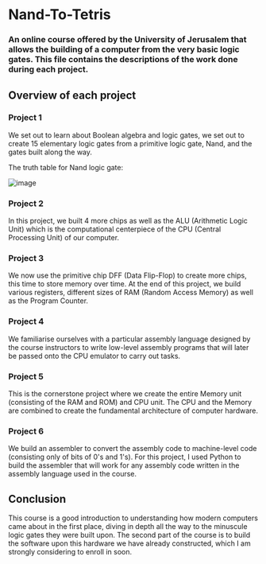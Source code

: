 # Nand-To-Tetris
### An online course offered by the University of Jerusalem that allows the building of a computer from the very basic logic gates. This file contains the descriptions of the work done during each project.

## Overview of each project

### Project 1
We set out to learn about Boolean algebra and logic gates, we set out to create 15 elementary logic gates from a primitive logic gate, Nand, and the gates built along the way.

The truth table for Nand logic gate:

![image](https://github.com/purplelord2003/Nand-To-Tetris/assets/71455881/a0e2cf3e-68bf-4caa-aca3-9f516f98d624)

### Project 2
In this project, we built 4 more chips as well as the ALU (Arithmetic Logic Unit) which is the computational centerpiece of the CPU (Central Processing Unit) of our computer.

### Project 3
We now use the primitive chip DFF (Data Flip-Flop) to create more chips, this time to store memory over time. At the end of this project, we build various registers, different sizes of RAM (Random Access Memory) as well as the Program Counter.

### Project 4
We familiarise ourselves with a particular assembly language designed by the course instructors to write low-level assembly programs that will later be passed onto the CPU emulator to carry out tasks.

### Project 5
This is the cornerstone project where we create the entire Memory unit (consisting of the RAM and ROM) and CPU unit. The CPU and the Memory are combined to create the fundamental architecture of computer hardware.

### Project 6
We build an assembler to convert the assembly code to machine-level code (consisting only of bits of 0's and 1's). For this project, I used Python to build the assembler that will work for any assembly code written in the assembly language used in the course.

## Conclusion
This course is a good introduction to understanding how modern computers came about in the first place, diving in depth all the way to the minuscule logic gates they were built upon. The second part of the course is to build the software upon this hardware we have already constructed, which I am strongly considering to enroll in soon.
